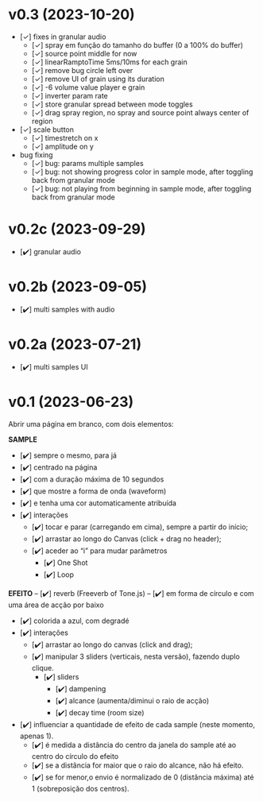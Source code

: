 # v0.3 (2023-10-20)
- [✓] fixes in granular audio
  - [✓] spray em função do tamanho do buffer (0 a 100% do buffer)
  - [✓] source point middle for now
  - [✓] linearRamptoTime 5ms/10ms for each grain
  - [✓] remove bug circle left over
  - [✓] remove UI of grain using its duration
  - [✓] -6 volume value player e grain
  - [✓] inverter param rate
  - [✓] store granular spread between mode toggles
  - [✓] drag spray region, no spray and source point always center of region
- [✓] scale button
  - [✓] timestretch on x
  - [✓] amplitude on y
- bug fixing
  - [✓] bug: params multiple samples
  - [✓] bug: not showing progress color in sample mode, after toggling back from granular mode
  - [✓] bug: not playing from beginning in sample mode, after toggling back from granular mode

# v0.2c (2023-09-29)
- [✔️] granular audio

# v0.2b (2023-09-05)
- [✔️] multi samples with audio

# v0.2a (2023-07-21)
- [✔️] multi samples UI

# v0.1 (2023-06-23)

Abrir uma página em branco, com dois elementos:

**SAMPLE**
- [✔️] sempre o mesmo, para já
- [✔️] centrado na página
- [✔️] com a duração máxima de 10 segundos
- [✔️] que mostre a forma de onda (waveform)
- [✔️] e tenha uma cor automaticamente atribuída
- [✔️] interações
    - [✔️] tocar e parar (carregando em cima), sempre a partir do início;
    - [✔️] arrastar ao longo do Canvas (click + drag no header);
    - [✔️] aceder ao “i” para mudar parâmetros
      - [✔️] One Shot
      - [✔️] Loop

**EFEITO**
– [✔️] reverb (Freeverb of Tone.js)
– [✔️] em forma de círculo e com uma área de acção por baixo
  - [✔️] colorida a azul, com degradé
  - [✔️] interações
    - [✔️] arrastar ao longo do canvas (click and drag);
    - [✔️] manipular 3 sliders (verticais, nesta versão), fazendo duplo clique.
      - [✔️] sliders
        - [✔️] dampening
        - [✔️] alcance (aumenta/diminui o raio de acção)
        - [✔️] decay time (room size)
- [✔️] influenciar a quantidade de efeito de cada sample (neste momento, apenas 1).
  - [✔️] é medida a distância do centro da janela do sample até ao centro do círculo do efeito
  - [✔️] se a distância for maior que o raio do alcance, não há efeito.
  - [✔️] se for menor,o envio é normalizado de 0 (distância máxima) até 1 (sobreposição dos centros).
